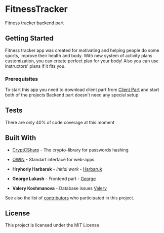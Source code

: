 # FitnessTracker

Fitness tracker backend part

## Getting Started

Fitness tracker app was created for motivating and helping people do some sports, improve their health and body. With new system of activity plans customization, you can create perfect plan for your body! Also you can use instructors' plans if it fits you. 

### Prerequisites

To start this app you need to download client part from [Client Part](https://github.com/GeorgeLukash/ClientPart) and start both of the projects
Backend part doesn't need any special setup


## Tests

There are only 40% of code coverage at this moment


## Built With

* [CryptCSharp](https://github.com/ChrisMcKee/cryptsharp) - The crypto-library for passwords hashing
* [OWIN](http://owin.org/) - Standart interface for web-apps


* **Hryhoriy Harbaruk** - *Initial work* - [Harbaruk](https://github.com/Harbaruk)
* **George Lukash** - Frontend part - [George](https://github.com/GeorgeLukash)
* **Valery Koshmanova** - Database issues [Valery](https://github.com/Valery227)

See also the list of [contributors](https://github.com/Harbaruk/FitnessTracker.Server/contributors) who participated in this project.

## License

This project is licensed under the MIT License
